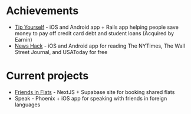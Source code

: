# Achievements 
- [Tip Yourself](https://help.earnin.com/hc/en-us/articles/360041192274-How-does-Tip-Yourself-work) - iOS and Android app + Rails app helping people save money to pay off credit card debt and student loans (Acquired by Earnin)
- [News Hack](https://github.com/Lcarvajal-zz/News-Hack) - iOS and Android app for reading The NYTimes, The Wall Street Journal, and USAToday for free

# Current projects
- [Friends in Flats](https://www.friends-in-flats.com) - NextJS + Supabase site for booking shared flats
- Speak - Phoenix + iOS app for speaking with friends in foreign languages
